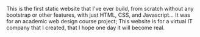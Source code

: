 This is the first static website that I've ever build, from scratch without any bootstrap or other features, with just HTML, CSS, and Javascript...
It was for an academic web design course project; This website is for a virtual IT company that I created, that I hope one day it will become real.
